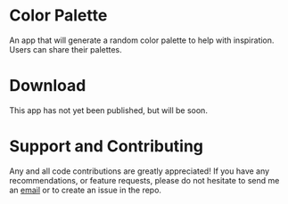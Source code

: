 [](https://raw.githubusercontent.com/tsonnen/color_palette/main/resources/featureGraphic.png)

# Color Palette

An app that will generate a random color palette to help with inspiration. Users can share their palettes.

# Download
This app has not yet been published, but will be soon.

# Support and Contributing
Any and all code contributions are greatly appreciated! If you have 
any recommendations, or feature requests, please do not hesitate to 
send me an [email](mailto:tsonnenapps@gmail.com) or to create an issue 
in the repo.

